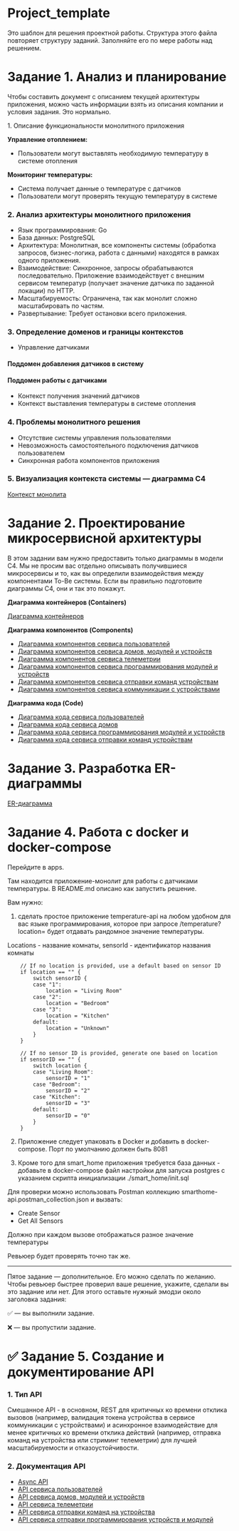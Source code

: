 # Project_template

Это шаблон для решения проектной работы. Структура этого файла повторяет структуру заданий. Заполняйте его по мере работы над решением.

# Задание 1. Анализ и планирование

<aside>

Чтобы составить документ с описанием текущей архитектуры приложения, можно часть информации взять из описания компании и условия задания. Это нормально.

</aside

### 1. Описание функциональности монолитного приложения

**Управление отоплением:**

- Пользователи могут выставлять необходимую температуру в системе отопления

**Мониторинг температуры:**

- Система получает данные о температуре с датчиков
- Пользователи могут проверять текущую температуру в системе

### 2. Анализ архитектуры монолитного приложения

- Язык программирования: Go
- База данных: PostgreSQL
- Архитектура: Монолитная, все компоненты системы (обработка запросов, бизнес-логика, работа с данными) находятся в рамках одного приложения.
- Взаимодействие: Синхронное, запросы обрабатываются последовательно. Приложение взаимодействует с внешним сервисом температур (получает значение датчика по заданной локации) по HTTP.
- Масштабируемость: Ограничена, так как монолит сложно масштабировать по частям.
- Развертывание: Требует остановки всего приложения.

### 3. Определение доменов и границы контекстов


- Управление датчиками

#### Поддомен добавления датчиков в систему

#### Поддомен работы с датчиками
- Контекст получения значений датчиков
- Контекст выставления температуры в системе отопления

### **4. Проблемы монолитного решения**

- Отсутствие системы управления пользователями
- Невозможность самостоятельного подключения датчиков пользователем
- Синхронная работа компонентов приложения

### 5. Визуализация контекста системы — диаграмма С4

[Контекст монолита](./diagrams/context/monolith.puml)

# Задание 2. Проектирование микросервисной архитектуры

В этом задании вам нужно предоставить только диаграммы в модели C4. Мы не просим вас отдельно описывать получившиеся микросервисы и то, как вы определили взаимодействия между компонентами To-Be системы. Если вы правильно подготовите диаграммы C4, они и так это покажут.

**Диаграмма контейнеров (Containers)**

[Диаграмма контейнеров](./diagrams/container/smart-home.puml)

**Диаграмма компонентов (Components)**

- [Диаграмма компонентов сервиса пользователей](./diagrams/component/user-service.puml)
- [Диаграмма компонентов сервиса домов, модулей и устройств](./diagrams/component/home-service.puml)
- [Диаграмма компонентов сервиса телеметрии](./diagrams/component/telemetry-service.puml)
- [Диаграмма компонентов сервиса программирования модулей и устройств](./diagrams/component/programming-service.puml)
- [Диаграмма компонентов сервиса отправки команд устройствам](./diagrams/component/command-service.puml)
- [Диаграмма компонентов сервиса коммуникации с устройствами](./diagrams/component/device-messaging-service.puml)

**Диаграмма кода (Code)**

- [Диаграмма кода сервиса пользователей](./diagrams/code/user-service.puml)
- [Диаграмма кода сервиса домов](./diagrams/code/home-service.puml)
- [Диаграмма кода сервиса программирования модулей и устройств](./diagrams/code/programming-service.puml)
- [Диаграмма кода сервиса отправки команд устройствам](./diagrams/code/device-command-service.puml)

# Задание 3. Разработка ER-диаграммы

[ER-диаграмма](./diagrams/er-diagram.puml)

# Задание 4. Работа с docker и docker-compose

Перейдите в apps.

Там находится приложение-монолит для работы с датчиками температуры. В README.md описано как запустить решение.

Вам нужно:

1) сделать простое приложение temperature-api на любом удобном для вас языке программирования, которое при запросе /temperature?location= будет отдавать рандомное значение температуры.

Locations - название комнаты, sensorId - идентификатор названия комнаты

```
	// If no location is provided, use a default based on sensor ID
	if location == "" {
		switch sensorID {
		case "1":
			location = "Living Room"
		case "2":
			location = "Bedroom"
		case "3":
			location = "Kitchen"
		default:
			location = "Unknown"
		}
	}

	// If no sensor ID is provided, generate one based on location
	if sensorID == "" {
		switch location {
		case "Living Room":
			sensorID = "1"
		case "Bedroom":
			sensorID = "2"
		case "Kitchen":
			sensorID = "3"
		default:
			sensorID = "0"
		}
	}
```

2) Приложение следует упаковать в Docker и добавить в docker-compose. Порт по умолчанию должен быть 8081

3) Кроме того для smart_home приложения требуется база данных - добавьте в docker-compose файл настройки для запуска postgres с указанием скрипта инициализации ./smart_home/init.sql

Для проверки можно использовать Postman коллекцию smarthome-api.postman_collection.json и вызвать:

- Create Sensor
- Get All Sensors

Должно при каждом вызове отображаться разное значение температуры

Ревьюер будет проверять точно так же.

--------
Пятое задание — дополнительное. Его можно сделать по желанию. Чтобы ревьюер быстрее проверил ваше решение, укажите, сделали вы это задание или нет. Для этого оставьте нужный эмодзи около заголовка задания:

✅ — вы выполнили задание.

❌ — вы пропустили задание.

# ✅ Задание 5. Создание и документирование API

### 1. Тип API

Смешанное API - в основном, REST для критичных ко времени отклика вызовов (например, валидация токена устройства в сервисе коммуникации с устройствами) и асинхронное взаимодействие для менее критичных ко времени отклика действий (например, отправка команд на устройства или стриминг телеметрии) для лучшей масштабируемости и отказоустойчивости.
### 2. Документация API

- [Async API](./schemas/asyncapi.yml)
- [API сервиса пользователей](./schemas/user-service.openapi.yaml)
- [API сервиса домов, модулей и устройств](./schemas/home-service.openapi.yaml)
- [API сервиса телеметрии](./schemas/telemetry-service.openapi.yaml)
- [API сервиса отправки команд на устройства](./schemas/command-service.openapi.yaml)
- [API сервиса отправки программирования устройств и модулей](./schemas/programming-service.openapi.yaml)
